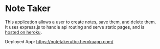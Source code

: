 # Note Taker 
This application allows a user to create notes, save them, and delete them. It uses express.js to handle api routing and serve static pages, and is [hosted on heroku](https://notetakerutbc.herokuapp.com/).

Deployed App: https://notetakerutbc.herokuapp.com/
